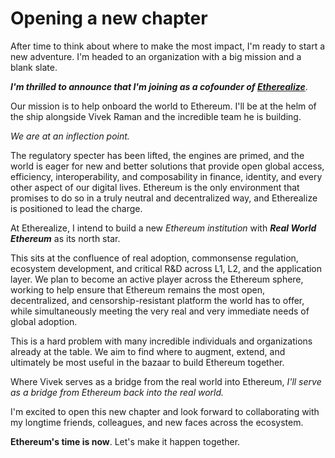 # Opening a new chapter

After time to think about where to make the most impact, I'm ready to start a new adventure. I'm headed to an organization with a big mission and a blank slate.

***I'm thrilled to announce that I'm joining as a cofounder of [Etherealize](https://www.etherealize.io/)***.

Our mission is to help onboard the world to Ethereum. I'll be at the helm of the ship alongside Vivek Raman and the incredible team he is building.

*We are at an inflection point.*

The regulatory specter has been lifted, the engines are primed, and the world is eager for new and better solutions that provide open global access, efficiency, interoperability, and composability in finance, identity, and every other aspect of our digital lives. Ethereum is the only environment that promises to do so in a truly neutral and decentralized way, and Etherealize is positioned to lead the charge.

At Etherealize, I intend to build a new *Ethereum institution* with ***Real World Ethereum*** as its north star.

This sits at the confluence of real adoption, commonsense regulation, ecosystem development, and critical R&D across L1, L2, and the application layer. We plan to become an active player across the Ethereum sphere, working to help ensure that Ethereum remains the most open, decentralized, and censorship-resistant platform the world has to offer, while simultaneously meeting the very real and very immediate needs of global adoption.

This is a hard problem with many incredible individuals and organizations already at the table. We aim to find where to augment, extend, and ultimately be most useful in the bazaar to build Ethereum together.

Where Vivek serves as a bridge from the real world into Ethereum, *I'll serve as a bridge from Ethereum back into the real world.*

I'm excited to open this new chapter and look forward to collaborating with my longtime friends, colleagues, and new faces across the ecosystem.

**Ethereum's time is now**. Let's make it happen together.
